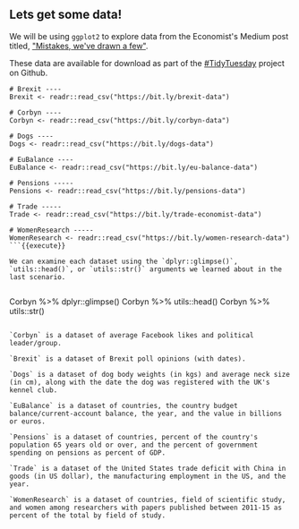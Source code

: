 ## Lets get some data! 

We will be using `ggplot2` to explore data from the Economist's Medium post titled, ["Mistakes, we've drawn a few"](https://medium.economist.com/mistakes-weve-drawn-a-few-8cdd8a42d368). 

These data are available for download as part of the [#TidyTuesday](https://github.com/rfordatascience/tidytuesday) project on Github. 

```
# Brexit ----
Brexit <- readr::read_csv("https://bit.ly/brexit-data")

# Corbyn ----
Corbyn <- readr::read_csv("https://bit.ly/corbyn-data")

# Dogs ----
Dogs <- readr::read_csv("https://bit.ly/dogs-data")

# EuBalance ----
EuBalance <- readr::read_csv("https://bit.ly/eu-balance-data")

# Pensions -----
Pensions <- readr::read_csv("https://bit.ly/pensions-data")

# Trade -----
Trade <- readr::read_csv("https://bit.ly/trade-economist-data")

# WomenResearch -----
WomenResearch <- readr::read_csv("https://bit.ly/women-research-data")
```{{execute}}

We can examine each dataset using the `dplyr::glimpse()`, `utils::head()`, or `utils::str()` arguments we learned about in the last scenario.
 
```
Corbyn %>% dplyr::glimpse()
Corbyn %>% utils::head()
Corbyn %>% utils::str()
```

`Corbyn` is a dataset of average Facebook likes and political leader/group.

`Brexit` is a dataset of Brexit poll opinions (with dates).  

`Dogs` is a dataset of dog body weights (in kgs) and average neck size (in cm), along with the date the dog was registered with the UK's kennel club.

`EuBalance` is a dataset of countries, the country budget balance/current-account balance, the year, and the value in billions or euros. 

`Pensions` is a dataset of countries, percent of the country's population 65 years old or over, and the percent of government spending on pensions as percent of GDP.

`Trade` is a dataset of the United States trade deficit with China in goods (in US dollar), the manufacturing employment in the US, and the year.   

`WomenResearch` is a dataset of countries, field of scientific study, and women among researchers with papers published between 2011-15 as percent of the total by field of study.
